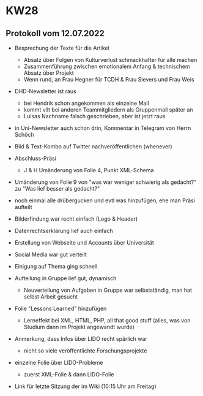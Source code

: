 # KW28

## Protokoll vom 12.07.2022

* Besprechung der Texte für die Artikel
  * Absatz über Folgen von Kulturverlust schmackhafter für alle machen
  * Zusammenführung zwischen emotionalem Anfang & technischem Absatz über Projekt
  * Wenn rund, an Frau Hegner für TCDH & Frau Sievers und Frau Weis
* DHD-Newsletter ist raus
  * bei Hendrik schon angekommen als einzelne Mail
  * kommt vllt bei anderen Teammitgliedern als Gruppenmail später an
  * Luisas Nachname falsch geschrieben, aber ist jetzt raus
* in Uni-Newsletter auch schon drin, Kommentar in Telegram von Herrn Schöch
* Bild & Text-Kombo auf Twitter nachveröffentlichen (whenever)



* Abschluss-Präsi
  * J & H Umänderung von Folie 4, Punkt XML-Schema
* Umänderung von Folie 9 von "was war weniger schwierig als gedacht?" zu "Was lief besser als gedacht?"
* noch einmal alle drübergucken und evtl was hinzufügen, ehe man Präsi aufteilt
* Bilderfindung war recht einfach (Logo & Header)
* Datenrechtserklärung lief auch einfach
* Erstellung von Webseite und Accounts über Universität
* Social Media war gut verteilt
* Einigung auf Thema ging schnell
* Aufteilung in Gruppe lief gut, dynamisch
  * Neuverteilung von Aufgaben in Gruppe war selbstständig, man hat selbst Arbeit gesucht
* Folie "Lessons Learned" hinzufügen
  * Lerneffekt bei XML, HTML, PHP, all that good stuff (alles, was von Studium dann im Projekt angewandt wurde)
* Anmerkung, dass Infos über LIDO recht spärlich war
  * nicht so viele veröffentlichte Forschungsprojekte
* einzelne Folie über LIDO-Probleme
  * zuerst XML-Folie & dann LIDO-Folie
* Link für letzte Sitzung der im Wiki (10:15 Uhr am Freitag)


